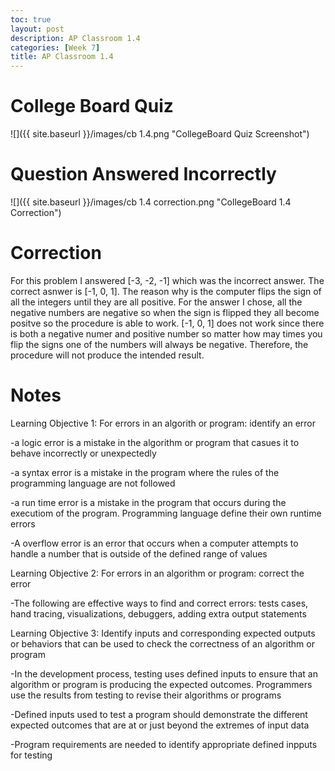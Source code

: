 ```yaml
---
toc: true
layout: post
description: AP Classroom 1.4
categories: [Week 7]
title: AP Classroom 1.4
---
```

# College Board Quiz 

![]({{ site.baseurl }}/images/cb 1.4.png "CollegeBoard Quiz Screenshot")

# Question Answered Incorrectly

![]({{ site.baseurl }}/images/cb 1.4 correction.png "CollegeBoard 1.4 Correction")

# Correction

For this problem I answered [-3, -2, -1] which was the incorrect answer. The correct asnwer is [-1, 0, 1]. The reason why is the computer flips the sign of all the integers until they are all positive. For the answer I chose, all the negative numbers are negative so when the sign is flipped they all become positve so the procedure is able to work. [-1, 0, 1] does not work since there is both a negative numer and positive number so matter how may times you flip the signs one of the numbers will always be negative. Therefore, the procedure will not produce the intended result.

# Notes

Learning Objective 1: For errors in an algorith or program: identify an error

-a logic error is a mistake in the algorithm or program that casues it to behave incorrectly or unexpectedly

-a syntax error is a mistake in the program where the rules of the programming language are not followed

-a run time error is a mistake in the program that occurs during the executiom of the program. Programming language define their own runtime errors

-A overflow error is an error that occurs when a computer attempts to handle a number that is outside of the defined range of values

Learning Objective 2: For errors in an algorithm or program: correct the error

-The following are effective ways to find and correct errors: tests cases, hand tracing, visualizations, debuggers, adding extra output statements

Learning Objective 3: Identify inputs and corresponding expected outputs or behaviors that can be used to check the correctness of an algorithm or program

-In the development process, testing uses defined inputs to ensure that an algorithm or program is producing the expected outcomes. Programmers use the results from testing to revise their algorithms or programs

-Defined inputs used to test a program should demonstrate the different expected outcomes that are at or just beyond the extremes of input data

-Program requirements are needed to identify appropriate defined inpputs for testing